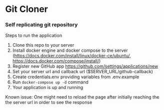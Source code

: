 <h1>Git Cloner</h1>

<h3>Self replicating git repository </h3>

Steps to run the application
1. Clone this repo to your server
2. Install docker engine and docker compose to the server (https://docs.docker.com/install/linux/docker-ce/ubuntu/, https://docs.docker.com/compose/install/)
3. Register new GitHub app https://github.com/settings/applications/new
4. Set your server url and callback url ($SERVER_URL/github-callback)
5. Create credentials.env providing variables from .env.example
6. Run `docker-compose up -d` command
7. Your application is up and running

Known issue: One might need to reload the page after initially reaching the the server url in order to see the response